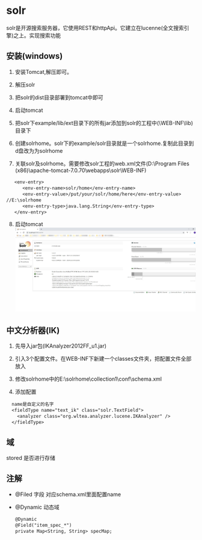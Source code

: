 # solr
solr是开源搜索服务器，它使用REST和httpApi。它建立在lucenne(全文搜索引擎)之上。实现搜索功能

## 安装(windows)
 1. 安装Tomcat,解压即可。

 2. 解压solr

 3. 把solr的dist目录部署到tomcat中即可
 
 4. 启动tomcat
 
 5. 把solr下example/lib/ext目录下的所有jar添加到solr的工程中(\WEB-INF\lib)目录下
 
 6. 创建solrhome。solr下的example/solr目录就是一个solrhome.复制此目录到d盘改为为solrhome
 
 7. 关联solr及solrhome。需要修改solr工程的web.xml文件(D:\Program Files (x86)\apache-tomcat-7.0.70\webapps\solr\WEB-INF)
 ```
    <env-entry>
       <env-entry-name>solr/home</env-entry-name>
       <env-entry-value>/put/your/solr/home/here</env-entry-value> //E:\solrhome
       <env-entry-type>java.lang.String</env-entry-type>
    </env-entry>
 ```
 8. 启动tomcat
 ![solr](./screenshots/20190514164944.jpg)
 
## 中文分析器(IK)
 1. 先导入jar包(IKAnalyzer2012FF_u1.jar)
 
 2. 引入3个配置文件。在WEB-INF下新建一个classes文件夹，把配置文件全部放入
 
 3. 修改solrhome中的E:\solrhome\collection1\conf\schema.xml
 
 4. 添加配置
  ```
    name是自定义的名字
    <fieldType name="text_ik" class="solr.TextField">
      <analyzer class="org.wltea.analyzer.lucene.IKAnalyzer" />
    </fieldType>
  ```
## 域
 stored 是否进行存储
 
## 注解
 * @Filed 字段 对应schema.xml里面配置name
 
 * @Dynamic 动态域
    ```
    @Dynamic
    @Field("item_spec_*")
    private Map<String, String> specMap;
    ```
